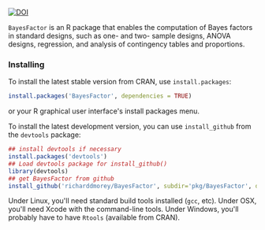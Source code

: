 [![DOI](https://zenodo.org/badge/6098/richarddmorey/BayesFactor.svg)](https://zenodo.org/badge/latestdoi/6098/richarddmorey/BayesFactor)

`BayesFactor` is an R package that enables the computation of Bayes factors in standard designs, such as one- and two- sample designs, ANOVA designs, regression, and analysis of contingency tables and proportions.

### Installing

To install the latest stable version from CRAN, use `install.packages`:

```R
install.packages('BayesFactor', dependencies = TRUE)
```
or your R graphical user interface's install packages menu.

To install the latest development version, you can use `install_github` from the `devtools` package:

```R
## install devtools if necessary
install.packages('devtools')
## Load devtools package for install_github()
library(devtools)
## get BayesFactor from github
install_github('richarddmorey/BayesFactor', subdir='pkg/BayesFactor', dependencies = TRUE)
```

Under Linux, you'll need standard build tools installed (`gcc`, etc).
Under OSX, you'll need Xcode with the command-line tools.
Under Windows, you'll probably have to have `Rtools` (available from CRAN).
